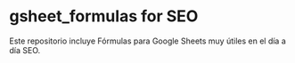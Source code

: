 # gsheet_formulas for SEO


Este repositorio incluye Fórmulas para Google Sheets muy útiles en el día a día SEO. 
